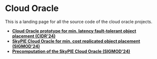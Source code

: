 # Cloud Oracle

This is a landing page for all the source code of the cloud oracle projects.

- [**Cloud Oracle prototype for min. latency fault-tolerant object placement (CIDR'24)**](https://github.com/hydro-project/cloud_oracle_cidr)
- [**SkyPIE Cloud Oracle for min. cost replicated object placement (SIGMOD'24)**](https://github.com/hydro-project/cloud_oracle_skypie)
- [**Precomputation of the SkyPIE Cloud Oracle (SIGMOD'24)**](https://github.com/hydro-project/cloud_oracle_precomputer)
